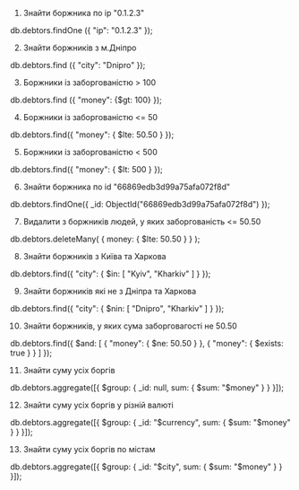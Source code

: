 1. Знайти боржника по ip "0.1.2.3"

db.debtors.findOne ({
    "ip": "0.1.2.3"
});
 
2. Знайти боржників з м.Дніпро

 db.debtors.find ({
    "city": "Dnipro"
});

3. Боржники із заборгованістю > 100

db.debtors.find ({
    "money": {$gt: 100}
});

4. Боржники із заборгованістю <= 50

db.debtors.find({
    "money": { $lte: 50.50 }
});

5. Боржники із заборгованістю < 500

db.debtors.find({
    "money": { $lt: 500 }
});

6. Знайти боржника по id "66869edb3d99a75afa072f8d"

db.debtors.findOne({
    _id: ObjectId("66869edb3d99a75afa072f8d")
});

7. Видалити з боржників людей, у яких заборгованість <= 50.50

db.debtors.deleteMany(
{ money: { $lte: 50.50 } }
);

8. Знайти боржників з Київа та Харкова

db.debtors.find({
    "city": {
        $in: [
        "Kyiv",
        "Kharkiv"
        ]
    }
});

9. Знайти боржників які не з Дніпра та Харкова

db.debtors.find({
    "city": {
        $nin: [
        "Dnipro",
        "Kharkiv"
        ]
    }
});

10. Знайти боржників, у яких сума заборговагості не 50.50 

db.debtors.find({
    $and: [
    { "money": { $ne: 50.50 } },
    { "money": { $exists: true } }
    ]
});

11. Знайти суму усіх боргів

db.debtors.aggregate([{
   $group: {
       _id: null,
       sum: { $sum: "$money" }
   }
}]);

12. Знайти суму усіх боргів у різній валюті

db.debtors.aggregate([{
   $group: {
       _id: "$currency",
       sum: { $sum: "$money" }
   }
}]);

13. Знайти суму усіх боргів по містам

db.debtors.aggregate([{
   $group: {
       _id: "$city",
       sum: { $sum: "$money" }
   }
}]);


